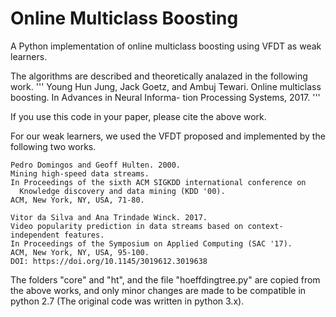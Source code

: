# Online Multiclass Boosting
A Python implementation of online multiclass boosting using VFDT as weak learners. 

The algorithms are described and theoretically analazed in the following work. 
'''
Young Hun Jung, Jack Goetz, and Ambuj Tewari. 
Online multiclass boosting.
In Advances in Neural Informa- tion Processing Systems, 2017.
'''

If you use this code in your paper, please cite the above work. 

For our weak learners, we used the VFDT proposed and implemented by the following two works. 

```
Pedro Domingos and Geoff Hulten. 2000. 
Mining high-speed data streams.
In Proceedings of the sixth ACM SIGKDD international conference on
  Knowledge discovery and data mining (KDD '00). 
ACM, New York, NY, USA, 71-80.
```

```
Vitor da Silva and Ana Trindade Winck. 2017.
Video popularity prediction in data streams based on context-independent features. 
In Proceedings of the Symposium on Applied Computing (SAC '17). 
ACM, New York, NY, USA, 95-100. 
DOI: https://doi.org/10.1145/3019612.3019638
```

The folders "core" and "ht", and the file "hoeffdingtree.py" are copied from the above works, and only minor changes are made to be compatible in python 2.7 (The original code was written in python 3.x). 